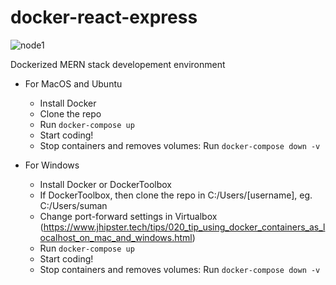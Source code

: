 # docker-react-express
![node1](https://user-images.githubusercontent.com/25477734/48757691-dc2dc900-ec5a-11e8-83ed-bd2b14d6d989.png)

Dockerized MERN stack developement environment

- For MacOS and Ubuntu
    - Install Docker
    - Clone the repo
    - Run `docker-compose up`
    - Start coding!
    - Stop containers and removes volumes:  Run `docker-compose down -v` 

- For Windows
    - Install Docker or DockerToolbox
    - If DockerToolbox, then clone the repo in C:/Users/[username], eg. C:/Users/suman
    - Change port-forward settings in Virtualbox
    (https://www.jhipster.tech/tips/020_tip_using_docker_containers_as_localhost_on_mac_and_windows.html)
    - Run `docker-compose up`
    - Start coding!
    - Stop containers and removes volumes:  Run `docker-compose down -v`


